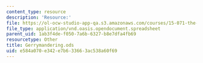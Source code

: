 ```yaml
---
content_type: resource
description: 'Resource:'
file: https://ol-ocw-studio-app-qa.s3.amazonaws.com/courses/15-071-the-analytics-edge-spring-2017/e584a070e342e7b633663ac538a60f69_Gerrymandering.ods
file_type: application/vnd.oasis.opendocument.spreadsheet
parent_uid: 1ab3f4de-f050-7a6b-6327-b8e7dfa4fb69
resourcetype: Other
title: Gerrymandering.ods
uid: e584a070-e342-e7b6-3366-3ac538a60f69
---
```

